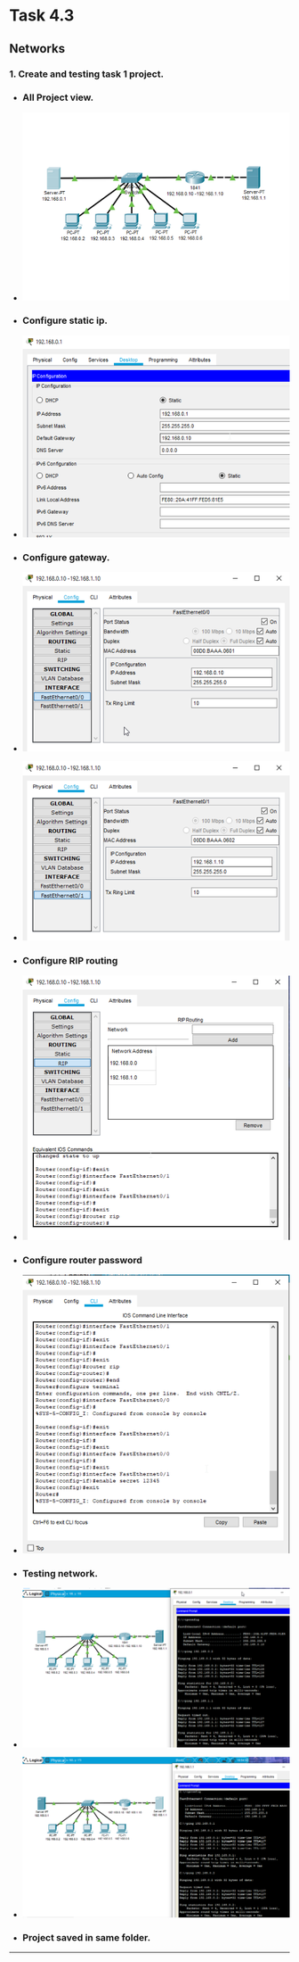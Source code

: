 # Task 4.3

## Networks

### 1. Create and testing task 1 project. 

* ### All Project view. 

* ![](img/net1.png)

* ### Configure static ip.

* ![](img/net2.png)

* ### Configure gateway.

* ![](img/net3.png)

* ![](img/net4.png)

* ### Configure RIP routing

* ![](img/net5.png)

* ### Configure router password

* ![](img/net6.png)

* ### Testing network.

* ![](img/net8.png)

* ![](img/net7.png)

* ### Project saved in same folder.

--------------------------------------------

